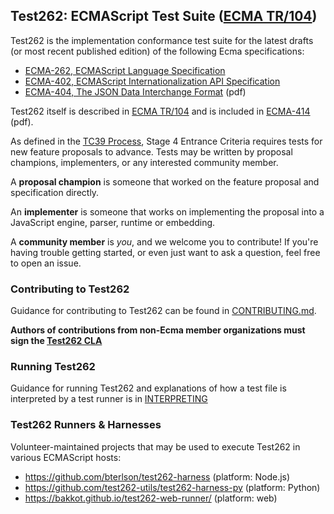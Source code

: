 ## Test262: ECMAScript Test Suite ([ECMA TR/104](http://ecma-international.org/publications/techreports/E-TR-104.htm))


Test262 is the implementation conformance test suite for the latest drafts (or most recent published edition) of the following Ecma specifications: 

- [ECMA-262, ECMAScript Language Specification](https://tc39.github.io/ecma262/)
- [ECMA-402, ECMAScript Internationalization API Specification](https://tc39.github.io/ecma402/) 
- [ECMA-404, The JSON Data Interchange Format](https://www.ecma-international.org/publications/files/ECMA-ST/ECMA-404.pdf) (pdf)

Test262 itself is described in [ECMA TR/104]((http://ecma-international.org/publications/techreports/E-TR-104.htm)) and is included in [ECMA-414](http://www.ecma-international.org/publications/files/ECMA-ST/ECMA-414.pdf) (pdf).

As defined in the [TC39 Process](https://tc39.github.io/process-document/), Stage 4 Entrance Criteria requires tests for new feature proposals to advance. Tests may be written by proposal champions, implementers, or any interested community member. 

A **proposal champion** is someone that worked on the feature proposal and specification directly.

An **implementer** is someone that works on implementing the proposal into a JavaScript engine, parser, runtime or embedding. 
 
A **community member** is _you_, and we welcome you to contribute! If you're having trouble getting started, or even just want to ask a question, feel free to open an issue. 

### Contributing to Test262

Guidance for contributing to Test262 can be found in [CONTRIBUTING.md](./CONTRIBUTING.md). 

**Authors of contributions from non-Ecma member organizations must sign the [Test262 CLA](http://tc39.github.io/test262-cla)**

### Running Test262

Guidance for running Test262 and explanations of how a test file is interpreted by a test runner is in [INTERPRETING](./INTERPRETING.md)


### Test262 Runners & Harnesses

Volunteer-maintained projects that may be used to execute Test262 in various ECMAScript hosts:

- https://github.com/bterlson/test262-harness (platform: Node.js)
- https://github.com/test262-utils/test262-harness-py (platform: Python)
- https://bakkot.github.io/test262-web-runner/ (platform: web)
